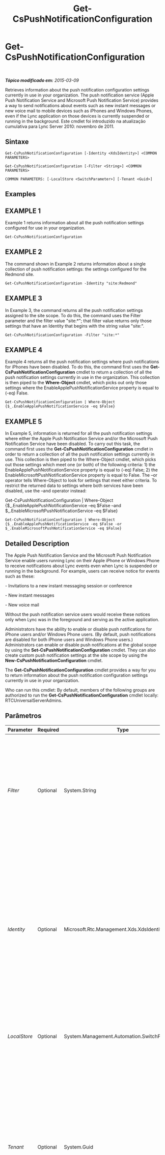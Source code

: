 ﻿---
title: Get-CsPushNotificationConfiguration
TOCTitle: Get-CsPushNotificationConfiguration
ms:assetid: ec2c17e5-ac4d-4d21-995a-642c5cf5c7bc
ms:mtpsurl: https://technet.microsoft.com/pt-br/library/Hh690049(v=OCS.15)
ms:contentKeyID: 49308507
ms.date: 05/19/2016
mtps_version: v=OCS.15
ms.translationtype: HT
---

# Get-CsPushNotificationConfiguration

 

_**Tópico modificado em:** 2015-03-09_

Retrieves information about the push notification configuration settings currently in use in your organization. The push notification service (Apple Push Notification Service and Microsoft Push Notification Service) provides a way to send notifications about events such as new instant messages or new voice mail to mobile devices such as iPhones and Windows Phones, even if the Lync application on those devices is currently suspended or running in the background. Este cmdlet foi introduzido na atualização cumulativa para Lync Server 2010: novembro de 2011.

## Sintaxe

    Get-CsPushNotificationConfiguration [-Identity <XdsIdentity>] <COMMON PARAMETERS>

    Get-CsPushNotificationConfiguration [-Filter <String>] <COMMON PARAMETERS>

    COMMON PARAMETERS: [-LocalStore <SwitchParameter>] [-Tenant <Guid>]

## Examples

## EXAMPLE 1

Example 1 returns information about all the push notification settings configured for use in your organization.

    Get-CsPushNotificationConfiguration

## EXAMPLE 2

The command shown in Example 2 returns information about a single collection of push notification settings: the settings configured for the Redmond site.

    Get-CsPushNotificationConfiguration -Identity "site:Redmond"

## EXAMPLE 3

In Example 3, the command returns all the push notification settings assigned to the site scope. To do this, the command uses the Filter parameter and the filter value "site:\*"; that filter value returns only those settings that have an Identity that begins with the string value "site:".

    Get-CsPushNotificationConfiguration -Filter "site:*"

## EXAMPLE 4

Example 4 returns all the push notification settings where push notifications for iPhones have been disabled. To do this, the command first uses the **Get-CsPushNotificationConfiguration** cmdlet to return a collection of all the push notification settings currently in use in the organization. This collection is then piped to the **Where-Object** cmdlet, which picks out only those settings where the EnableApplePushNotificationService property is equal to (-eq) False.

    Get-CsPushNotificationConfiguration | Where-Object {$_.EnableApplePushNotificationService -eq $False}

## EXAMPLE 5

In Example 5, information is returned for all the push notification settings where either the Apple Push Notification Service and/or the Microsoft Push Notification Service have been disabled. To carry out this task, the command first uses the **Get-CsPushNotificationConfiguration** cmdlet in order to return a collection of all the push notification settings currently in use. This collection is then piped to the Where-Object cmdlet, which picks out those settings which meet one (or both) of the following criteria: 1) the EnableApplePushNotificationService property is equal to (-eq) False; 2) the EnableMicrosoftPushNotificationService property is equal to False. The –or operator tells Where-Object to look for settings that meet either criteria. To restrict the returned data to settings where both services have been disabled, use the –and operator instead:

Get-CsPushNotificationConfiguration | Where-Object {$\_.EnableApplePushNotificationService –eq $False –and $\_.EnableMicrosoftPushNotificationService –eq $False}

    Get-CsPushNotificationConfiguration | Where-Object {$_.EnableApplePushNotificationService -eq $False -or $_.EnableMicrosoftPushNotificationService -eq $False}

## Detailed Description

The Apple Push Notification Service and the Microsoft Push Notification Service enable users running Lync on their Apple iPhone or Windows Phone to receive notifications about Lync events even when Lync is suspended or running in the background. For example, users can receive notice for events such as these:

\- Invitations to a new instant messaging session or conference

\- New instant messages

\- New voice mail

Without the push notification service users would receive these notices only when Lync was in the foreground and serving as the active application.

Administrators have the ability to enable or disable push notifications for iPhone users and/or Windows Phone users. (By default, push notifications are disabled for both iPhone users and Windows Phone users.) Administrators can enable or disable push notifications at the global scope by using the **Set-CsPushNotificationConfiguration** cmdlet. They can also create custom push notification settings at the site scope by using the **New-CsPushNotificationConfiguration** cmdlet.

The **Get-CsPushNotificationConfiguration** cmdlet provides a way for you to return information about the push notification configuration settings currently in use in your organization.

Who can run this cmdlet: By default, members of the following groups are authorized to run the **Get-CsPushNotificationConfiguration** cmdlet locally: RTCUniversalServerAdmins.

## Parâmetros


<table>
<colgroup>
<col style="width: 25%" />
<col style="width: 25%" />
<col style="width: 25%" />
<col style="width: 25%" />
</colgroup>
<thead>
<tr class="header">
<th>Parameter</th>
<th>Required</th>
<th>Type</th>
<th>Description</th>
</tr>
</thead>
<tbody>
<tr class="odd">
<td><p><em>Filter</em></p></td>
<td><p>Optional</p></td>
<td><p>System.String</p></td>
<td><p>Enables you to use wildcard characters in order to return a collection (or collections) of push notification configuration settings. To return a collection of all the settings configured at the site scope, use this syntax:</p>
<p>-Filter site:*</p>
<p>To return a collection of all the settings that have the string value &quot;Canada&quot; somewhere in their Identity (the only property you can filter on) use this syntax:</p>
<p>-Filter &quot;*Canada*&quot;</p></td>
</tr>
<tr class="even">
<td><p><em>Identity</em></p></td>
<td><p>Optional</p></td>
<td><p>Microsoft.Rtc.Management.Xds.XdsIdentity</p></td>
<td><p>Indicates the unique identifier for the collection of push notification settings you want to return. To refer to the global settings use this syntax:</p>
<p>-Identity global</p>
<p>To refer to a collection configured at the site scope, use syntax similar to this:</p>
<p>-Identity site:Redmond</p>
<p>Note that you cannot use wildcards when specifying an Identity. If you need to use wildcards, then include the Filter parameter instead.</p>
<p>If this parameter is not specified, then the <strong>Get-CsPushNotificationConfiguration</strong> cmdlet returns a collection of all the push notification configuration settings in use in the organization.</p></td>
</tr>
<tr class="odd">
<td><p><em>LocalStore</em></p></td>
<td><p>Optional</p></td>
<td><p>System.Management.Automation.SwitchParameter</p></td>
<td><p>Retrieves the push notification configuration data from the local replica of the Repositório de Gerenciamento Central rather than from the Repositório de Gerenciamento Central itself.</p></td>
</tr>
<tr class="even">
<td><p><em>Tenant</em></p></td>
<td><p>Optional</p></td>
<td><p>System.Guid</p></td>
<td><p>Globally unique identifier (GUID) of the Office 365 tenant account whose push notification configuration settings are to be modified. For example:</p>
<p>–Tenant &quot;38aad667-af54-4397-aaa7-e94c79ec2308&quot;</p>
<p>You can return the tenant ID for each of your tenants by running this command:</p>
<p>Get-CsTenant | Select-Object DisplayName, TenantID</p>
<p>If you are using a remote session of Windows PowerShell and are connected only to Skype for Business Online you do not have to include the Tenant parameter. Instead, the tenant ID will automatically be filled in for you based on your connection information. The Tenant parameter is primarily for use in a hybrid deployment.</p></td>
</tr>
</tbody>
</table>


## Input Types

The **Get-CsPushNotificationConfiguration** cmdlet does not accept pipelined input.

## Return Types

The **Get-CsPushNotificationConfiguration** cmdlet returns instances of the Microsoft.Rtc.Management.WriteableConfig.Settings.PushNotificationConfiguration.PushNotificationConfiguration object.


